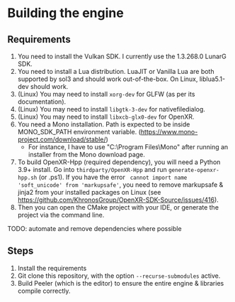 # Building the engine

## Requirements
1. You need to install the Vulkan SDK. I currently use the 1.3.268.0 LunarG SDK.
2. You need to install a Lua distribution. LuaJIT or Vanilla Lua are both supported by sol3 and should work out-of-the-box. On Linux, liblua5.1-dev should work.
3. (Linux) You may need to install `xorg-dev` for GLFW (as per its documentation).
4. (Linux) You may need to install `libgtk-3-dev` for nativefiledialog.
5. (Linux) You may need to install `libxcb-glx0-dev` for OpenXR.
6. You need a Mono installation. Path is expected to be inside MONO_SDK_PATH environment variable. (https://www.mono-project.com/download/stable/)
   * For instance, I have to use "C:\Program Files\Mono" after running an installer from the Mono download page.
7. To build OpenXR-Hpp (required dependency), you will need a Python 3.9+ install.
Go into `thirdparty/OpenXR-Hpp` and run `generate-openxr-hpp.sh` (or .ps1). If you have the error ` cannot import name 'soft_unicode' from 'markupsafe'`, you need to remove markupsafe & jinja2 from your installed packages on Linux (see https://github.com/KhronosGroup/OpenXR-SDK-Source/issues/416).
8. Then you can open the CMake project with your IDE, or generate the project via the command line.

TODO: automate and remove dependencies where possible

## Steps

1. Install the requirements
2. Git clone this repository, with the option `--recurse-submodules` active.
3. Build Peeler (which is the editor) to ensure the entire engine & libraries compile correctly.